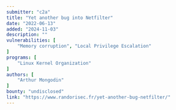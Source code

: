 ```yaml
---
submitter: "c2a"
title: "Yet another bug into Netfilter"
date: "2022-06-13"
added: "2024-11-03"
description: ""
vulnerabilities: [
    "Memory corruption", "Local Privilege Escalation"
]
programs: [
    "Linux Kernel Organization"
]
authors: [
    "Arthur Mongodin"
]
bounty: "undisclosed"
link: "https://www.randorisec.fr/yet-another-bug-netfilter/"
---
```





